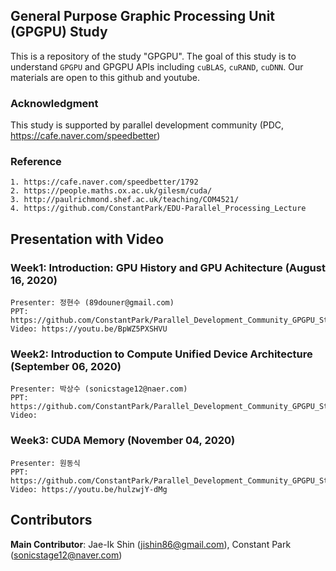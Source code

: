 ## General Purpose Graphic Processing Unit (GPGPU) Study
This is a repository of the study "GPGPU". The goal of this study is to understand `GPGPU` and GPGPU APIs including `cuBLAS`, `cuRAND`, `cuDNN`. Our materials are open to this github and youtube. 

### Acknowledgment
This study is supported by parallel development community (PDC, https://cafe.naver.com/speedbetter)

### Reference
	1. https://cafe.naver.com/speedbetter/1792 
	2. https://people.maths.ox.ac.uk/gilesm/cuda/
	3. http://paulrichmond.shef.ac.uk/teaching/COM4521/ 
	4. https://github.com/ConstantPark/EDU-Parallel_Processing_Lecture

   
## Presentation with Video
### Week1: Introduction: GPU History and GPU Achitecture (August 16, 2020)

	Presenter: 정현수 (89douner@gmail.com)
	PPT: https://github.com/ConstantPark/Parallel_Development_Community_GPGPU_Study/blob/master/Study_%231_GPU%20History%20and%20architecture.pdf
	Video: https://youtu.be/BpWZ5PXSHVU  

### Week2: Introduction to Compute Unified Device Architecture (September 06, 2020)

	Presenter: 박상수 (sonicstage12@naer.com)
	PPT: https://github.com/ConstantPark/Parallel_Development_Community_GPGPU_Study/blob/master/Study_%232_CUDA_Introduction.pdf
	Video: 

### Week3: CUDA Memory (November 04, 2020)

	Presenter: 원동식 
	PPT: https://github.com/ConstantPark/Parallel_Development_Community_GPGPU_Study/blob/master/Study_%233_CUDA_Memory.pdf
	Video: https://youtu.be/hulzwjY-dMg
	
## Contributors
**Main Contributor**: Jae-Ik Shin (jishin86@gmail.com), Constant Park (sonicstage12@naver.com)  

